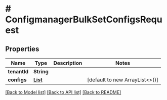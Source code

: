 # # ConfigmanagerBulkSetConfigsRequest


## Properties 


Name | Type | Description | Notes
------------ | ------------- | ------------- | -------------
**tenantId**| **String** |   |
**configs**| [**List<BulkSetConfigsRequestConfig>**](BulkSetConfigsRequestConfig.md) |   | [default to new ArrayList<>()]


[[Back to Model list]](../../README.md#models) [[Back to API list]](../../README.md#endpoints) [[Back to README]](../../README.md)

